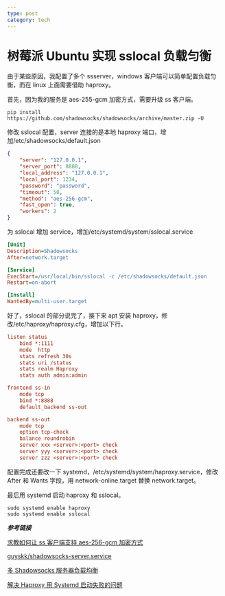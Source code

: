 ```yaml
---
type: post
category: tech
---
```


# 树莓派 Ubuntu 实现 sslocal 负载匀衡

由于某些原因，我配置了多个 ssserver，windows 客户端可以简单配置负载匀衡，而在 linux 上面需要借助 haproxy。

首先，因为我的服务是 aes-255-gcm 加密方式，需要升级 ss 客户端。

```shell
pip install https://github.com/shadowsocks/shadowsocks/archive/master.zip -U
```

修改 sslocal 配置，server 连接的是本地 haproxy 端口，增加/etc/shadowsocks/default.json

```JSON
{
    "server": "127.0.0.1",
    "server_port": 8888,
    "local_address": "127.0.0.1",
    "local_port": 1234,
    "password": "password",
    "timeout": 50,
    "method": "aes-256-gcm",
    "fast_open": true,
    "workers": 2
}
```

为 sslocal 增加 service，增加/etc/systemd/system/sslocal.service

```ini
[Unit]
Description=Shadowsocks
After=network.target

[Service]
ExecStart=/usr/local/bin/sslocal -c /etc/shadowsocks/default.json
Restart=on-abort

[Install]
WantedBy=multi-user.target
```

好了，sslocal 的部分说完了，接下来 apt 安装 haproxy，修改/etc/haproxy/haproxy.cfg，增加以下行。

```INI
listen status
    bind *:1111
    mode  http
    stats refresh 30s
    stats uri /status
    stats realm Haproxy
    stats auth admin:admin

frontend ss-in
    mode tcp
    bind *:8888
    default_backend ss-out

backend ss-out
    mode tcp
    option tcp-check
    balance roundrobin
    server xxx <server>:<port> check
    server yyy <server>:<port> check
    server zzz <server>:<port> check
```

配置完成还要改一下 systemd，/etc/systemd/system/haproxy.service，修改 After 和 Wants 字段，用 network-online.target 替换 network.target。

最后用 systemd 启动 haproxy 和 sslocal。

```shell
sudo systemd enable haproxy
sudo systemd enable sslocal
```

**_参考链接_**

[求教如何让 ss 客户端支持 aes-256-gcm 加密方式](https://www.ubuntukylin.com/ukylin/forum.php?mod=viewthread&tid=188059)

[guyskk/shadowsocks-server.service](https://gist.github.com/guyskk/a9665bc6b2a89b73fae34678b1f6dc6b)

[多 Shadowsocks 服务器负载均衡](https://www.solarck.com/haproxy-shadowsocks-balance.html)

[解决 Haproxy 用 Systemd 启动失败的问题](https://www.solarck.com/systemd-wait-network-online.html)
